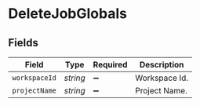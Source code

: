 # DeleteJobGlobals


## Fields

| Field              | Type               | Required           | Description        |
| ------------------ | ------------------ | ------------------ | ------------------ |
| `workspaceId`      | *string*           | :heavy_minus_sign: | Workspace Id.      |
| `projectName`      | *string*           | :heavy_minus_sign: | Project Name.      |